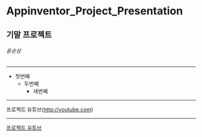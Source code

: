 # Appinventor_Project_Presentation
## 기말 프로젝트
###### 윤순상
***
* 첫번째
  * 두번째
    * 세번째

***

프로젝트 유튜브(http://youtube.com)
***
[프로젝트 유튜브](http://youtube.com)
